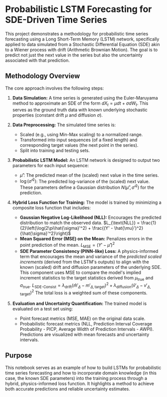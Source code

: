 # Probabilistic LSTM Forecasting for SDE-Driven Time Series

This project demonstrates a methodology for probabilistic time series forecasting using a Long Short-Term Memory (LSTM) network, specifically applied to data simulated from a Stochastic Differential Equation (SDE) akin to a Wiener process with drift (Arithmetic Brownian Motion). The goal is to predict not just the next value in the series but also the uncertainty associated with that prediction.

## Methodology Overview

The core approach involves the following steps:

1.  **Data Simulation:**
    A time series is generated using the Euler-Maruyama method to approximate an SDE of the form $dX_t = \mu dt + \sigma dW_t$. This serves as the ground truth data with known underlying stochastic properties (constant drift $\mu$ and diffusion $\sigma$).

2.  **Data Preprocessing:**
    The simulated time series is:
    * Scaled (e.g., using Min-Max scaling) to a normalized range.
    * Transformed into input sequences (of a fixed length) and corresponding target values (the next point in the series).
    * Split into training and testing sets.

3.  **Probabilistic LSTM Model:**
    An LSTM network is designed to output two parameters for each input sequence:
    * $\hat{\mu}'$: The predicted mean of the (scaled) next value in the time series.
    * $\log(\hat{\sigma}'^2)$: The predicted log-variance of the (scaled) next value.
    These parameters define a Gaussian distribution $N(\hat{\mu}', \hat{\sigma}'^2)$ for the prediction.

4.  **Hybrid Loss Function for Training:**
    The model is trained by minimizing a composite loss function that includes:
    * **Gaussian Negative Log-Likelihood (NLL):** Encourages the predicted distribution to match the observed data.
        $L_{\text{NLL}} = \frac{1}{2}\left(\log(2\pi\hat{\sigma}'^2) + \frac{(Y' - \hat{\mu}')^2}{\hat{\sigma}'^2}\right)$
    * **Mean Squared Error (MSE) on the Mean:** Penalizes errors in the point prediction of the mean.
        $L_{\text{MSE}} = (Y' - \hat{\mu}')^2$
    * **SDE Parameter Consistency (PINN-like) Loss:** A physics-informed term that encourages the mean and variance of the *predicted scaled increments* (derived from the LSTM's outputs) to align with the known (scaled) drift and diffusion parameters of the underlying SDE. This component uses MSE to compare the model's implied increment statistics to the target statistics derived from
    $\mu_{\text{true}}$ and $\sigma_{\text{true}}$.
      $L_{\text{SDE-Consist}} = \lambda_{\text{drift}} (\hat{m}'_{\Delta} - m'_{\Delta, \text{target}})^2 + \lambda_{\text{diffusion}} (\hat{v}'_{\Delta} - v'_{\Delta, \text{target}})^2$
    The total loss is a weighted sum of these components.

5.  **Evaluation and Uncertainty Quantification:**
    The trained model is evaluated on a test set using:
    * Point forecast metrics (MSE, MAE) on the original data scale.
    * Probabilistic forecast metrics (NLL, Prediction Interval Coverage Probability - PICP, Average Width of Prediction Intervals - AWPI).
    Predictions are visualized with mean forecasts and uncertainty intervals.

## Purpose

This notebook serves as an example of how to build LSTMs for probabilistic time series forecasting and how to incorporate domain knowledge (in this case, the known SDE parameters) into the training process through a hybrid, physics-informed loss function. It highlights a method to achieve both accurate predictions and reliable uncertainty estimates.
